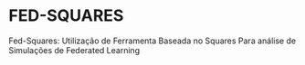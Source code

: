 # FED-SQUARES
Fed-Squares:  Utilização de Ferramenta Baseada no Squares Para análise de Simulações de Federated Learning
